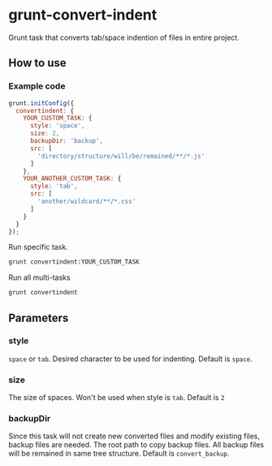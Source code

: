 # grunt-convert-indent
Grunt task that converts tab/space indention of files in entire project.


## How to use
### Example code
```javascript
grunt.initConfig({
  convertindent: {
    YOUR_CUSTOM_TASK: {
      style: 'space',
      size: 2,
      backupDir: 'backup',
      src: [
        'directory/structure/will/be/remained/**/*.js'
      ]
    },
    YOUR_ANOTHER_CUSTOM_TASK: {
      style: 'tab',
      src: [
        'another/wildcard/**/*.css'
      ]
    }
  }
});
```

Run specific task.
```sh
grunt convertindent:YOUR_CUSTOM_TASK
```

Run all multi-tasks
```sh
grunt convertindent
```


## Parameters
### style
`space` or `tab`. Desired character to be used for indenting. Default is `space`.

### size
The size of spaces. Won't be used when style is `tab`. Default is `2`

### backupDir
Since this task will not create new converted files and modify existing files,
backup files are needed. The root path to copy backup files. All backup files will be remained in same
tree structure.
Default is `convert_backup`.
